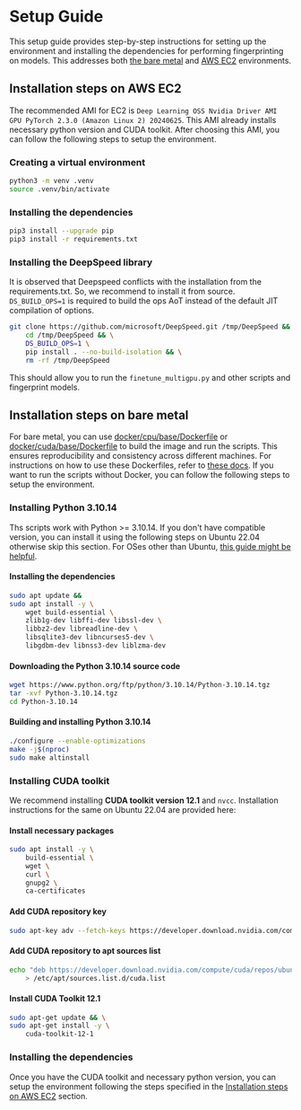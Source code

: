 # Setup Guide
This setup guide provides step-by-step instructions for setting up the environment and installing the dependencies for performing fingerprinting on models. This addresses both [the bare metal](##installation-steps-on-bare-metal) and [AWS EC2](##installation-steps-on-aws-ec2) environments.

## Installation steps on AWS EC2 

The recommended AMI for EC2 is `Deep Learning OSS Nvidia Driver AMI GPU PyTorch 2.3.0 (Amazon Linux 2) 20240625`. This AMI already installs necessary python version and CUDA toolkit. After choosing this AMI, you can follow the following steps to setup the environment.

### Creating a virtual environment

```bash
python3 -m venv .venv
source .venv/bin/activate
```

### Installing the dependencies

```bash
pip3 install --upgrade pip
pip3 install -r requirements.txt
```

### Installing the DeepSpeed library
It is observed that Deepspeed conflicts with the installation from the requirements.txt. So, we recommend to install it from source. `DS_BUILD_OPS=1` is required to build the ops AoT instead of the default JIT compilation of options.

```bash
git clone https://github.com/microsoft/DeepSpeed.git /tmp/DeepSpeed && \
    cd /tmp/DeepSpeed && \
    DS_BUILD_OPS=1 \
    pip install . --no-build-isolation && \
    rm -rf /tmp/DeepSpeed
```

This should allow you to run the `finetune_multigpu.py` and other scripts and fingerprint models.

## Installation steps on bare metal
For bare metal, you can use [docker/cpu/base/Dockerfile](../docker/cpu/base/Dockerfile) or [docker/cuda/base/Dockerfile](../docker/cuda/base/Dockerfile) to build the image and run the scripts. This ensures reproducibility and consistency across different machines. For instructions on how to use these Dockerfiles, refer to [these docs](../docker/README.md). If you want to run the scripts without Docker, you can follow the following steps to setup the environment.

### Installing Python 3.10.14
Ths scripts work with Python >= 3.10.14. If you don't have compatible version, you can install it using the following steps on Ubuntu 22.04 otherwise skip this section. For OSes other than Ubuntu, [this guide might be helpful](https://gist.github.com/jacky9813/619d2eff88c080de9402924e46fc55f7).

#### Installing the dependencies
```bash
sudo apt update &&
sudo apt install -y \
    wget build-essential \
    zlib1g-dev libffi-dev libssl-dev \
    libbz2-dev libreadline-dev \
    libsqlite3-dev libncurses5-dev \
    libgdbm-dev libnss3-dev liblzma-dev
```
<!-- tk-dev uuid-dev gcc make automake libgdbm-compat-dev -->

#### Downloading the Python 3.10.14 source code
```bash
wget https://www.python.org/ftp/python/3.10.14/Python-3.10.14.tgz
tar -xvf Python-3.10.14.tgz
cd Python-3.10.14
```

#### Building and installing Python 3.10.14
```bash
./configure --enable-optimizations
make -j$(nproc)
sudo make altinstall
```

### Installing CUDA toolkit
We recommend installing **CUDA toolkit version 12.1** and `nvcc`. Installation instructions for the same on Ubuntu 22.04 are provided here:

#### Install necessary packages
```bash
sudo apt install -y \
    build-essential \
    wget \
    curl \
    gnupg2 \
    ca-certificates
```

#### Add CUDA repository key
```bash
sudo apt-key adv --fetch-keys https://developer.download.nvidia.com/compute/cuda/repos/ubuntu2204/x86_64/3bf863cc.pub
```

#### Add CUDA repository to apt sources list
```bash
echo "deb https://developer.download.nvidia.com/compute/cuda/repos/ubuntu2204/x86_64/ /" \
    > /etc/apt/sources.list.d/cuda.list
```

#### Install CUDA Toolkit 12.1
```bash
sudo apt-get update && \
sudo apt-get install -y \
    cuda-toolkit-12-1
```

### Installing the dependencies
Once you have the CUDA toolkit and necessary python version, you can setup the environment following the steps specified in the [Installation steps on AWS EC2](#installation-steps-on-aws-ec2) section.
